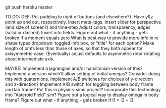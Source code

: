 git push heroku master

TO DO:
DEF:
Put padding to right of buttons (and elsewhere?).
Have y&z point up and out, respectively.
Insert meta-tags.
Insert slider for perspective (and size of screen?) and time-step
Adjust colors, transparency, edges (solid or dashed)
Insert info fields.
Figure out what - if anything - gets broken if a moment equals zero
What is best way to provide more info in re shape types dropdown: toggled info box, or "title" for each option?
Make length of omfs less than those of axes, so that they both appear for axisymmetric case.
(Eventually) adjust defaults to asymmetric rotor rotating about intermediate axis.

MAYBE:
Implement a lagrangian and/or hamiltonian version of this?
Implement a version which'll allow setting of initial omegas?
Consider doing this with quaternions.
Implement A/B switches for choices of y-direction and z-direction?
Implement A/B switch for toggling between body frame and lab frame?
Put this in physics-sims project?
Incorporate this technology into "Asteroid Field" sim?
Figure out a logical way to display omega in body frame?
Figure out what - if anything - gets broken if I1 = I2 + i3.
